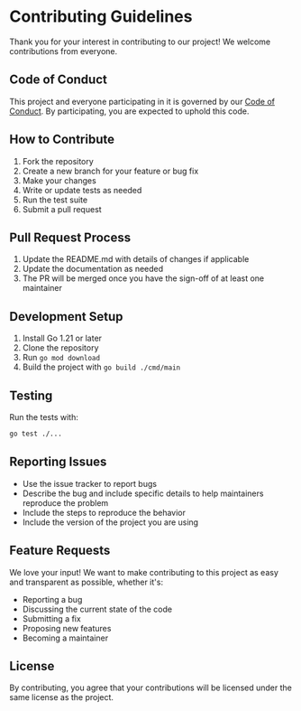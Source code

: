 # Contributing Guidelines

Thank you for your interest in contributing to our project! We welcome contributions from everyone.

## Code of Conduct

This project and everyone participating in it is governed by our [Code of Conduct](CODE_OF_CONDUCT.md). By participating, you are expected to uphold this code.

## How to Contribute

1. Fork the repository
2. Create a new branch for your feature or bug fix
3. Make your changes
4. Write or update tests as needed
5. Run the test suite
6. Submit a pull request

## Pull Request Process

1. Update the README.md with details of changes if applicable
2. Update the documentation as needed
3. The PR will be merged once you have the sign-off of at least one maintainer

## Development Setup

1. Install Go 1.21 or later
2. Clone the repository
3. Run `go mod download`
4. Build the project with `go build ./cmd/main`

## Testing

Run the tests with:

```bash
go test ./...
```

## Reporting Issues

- Use the issue tracker to report bugs
- Describe the bug and include specific details to help maintainers reproduce the problem
- Include the steps to reproduce the behavior
- Include the version of the project you are using

## Feature Requests

We love your input! We want to make contributing to this project as easy and transparent as possible, whether it's:

- Reporting a bug
- Discussing the current state of the code
- Submitting a fix
- Proposing new features
- Becoming a maintainer

## License

By contributing, you agree that your contributions will be licensed under the same license as the project.
